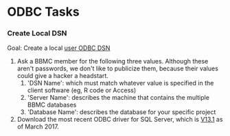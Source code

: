 # ODBC Tasks

### Create Local DSN

Goal: Create a local [user ODBC DSN](https://technet.microsoft.com/en-us/library/cc879308(v=sql.105).aspx)

1. Ask a BBMC member for the following three values.  Although these aren't passwords, we don't like to publicize them, because their values could give a hacker a headstart.
    1. 'DSN Name': which must match whatever value is specified in the client software (eg, R code or Access)
    1. 'Server Name': describes the machine that contains the multiple BBMC databases
    1. 'Database Name': describes the database for your specific project
1. Download the most recent ODBC driver for SQL Server, which is [V13.1](https://www.microsoft.com/en-us/download/details.aspx?id=53339) as of March 2017.
